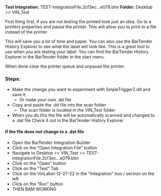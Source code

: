 
__Test Integration:__ TEST-IntegrationFile.2cf3ec...e079.btin
__Folder:__ Desktop >> VIN_Test

First thing first, if you are not testing the printed look just an idea. Go to a printers properties and pause the printer. This will allow you to print to a file instead of the printer. 

This will save you a lot of time and paper.  You can also use the BarTender History Explorer to see what the label will look like.  This is a great tool to use when you are testing your label.  You can find the BarTender History Explorer in the BarTender folder in the start menu.  

When done clear the printer queue and unpause the printer.
  
  ### Steps:
  + Make the change you want to experiment with SmpleTrigger2.dd and save it.
    + Or make your own .dd file
  + Copy and paste the .dd file into the scan folder
    + The scan folder is located in the VIN_Test folder
  + When you do this the file will be automatically scanned and changed to a .dat file
  Check it out in the BarTender History Explorer
  #### If the file does not change to a .dat file
  + Open the BarTender Integration Builder
  + Click on the "Open Integration File" button
  + Navigate to Desktop >> VIN_Test >> TEST-IntegrationFile.2cf3ec...e079.btin
  + Click on the "Open" button
  + Click on the "Test" Tab
  + Click on the VinLabel-12-27-22 in the "Integration" box / section on the left
  + Click on the "Run" button
  + THEN BAM WORKING